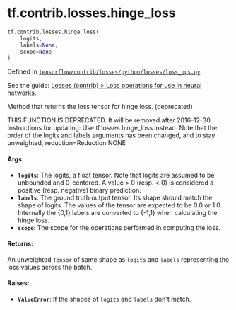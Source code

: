 <div itemscope itemtype="http://developers.google.com/ReferenceObject">
<meta itemprop="name" content="tf.contrib.losses.hinge_loss" />
</div>

# tf.contrib.losses.hinge_loss

``` python
tf.contrib.losses.hinge_loss(
    logits,
    labels=None,
    scope=None
)
```



Defined in [`tensorflow/contrib/losses/python/losses/loss_ops.py`](https://www.tensorflow.org/code/tensorflow/contrib/losses/python/losses/loss_ops.py).

See the guide: [Losses (contrib) > Loss operations for use in neural networks.](../../../../../api_guides/python/contrib.losses.md#Loss_operations_for_use_in_neural_networks_)

Method that returns the loss tensor for hinge loss. (deprecated)

THIS FUNCTION IS DEPRECATED. It will be removed after 2016-12-30.
Instructions for updating:
Use tf.losses.hinge_loss instead. Note that the order of the logits and labels arguments has been changed, and to stay unweighted, reduction=Reduction.NONE

#### Args:

* <b>`logits`</b>: The logits, a float tensor. Note that logits are assumed to be
    unbounded and 0-centered. A value > 0 (resp. < 0) is considered a positive
    (resp. negative) binary prediction.
* <b>`labels`</b>: The ground truth output tensor. Its shape should match the shape of
    logits. The values of the tensor are expected to be 0.0 or 1.0. Internally
    the {0,1} labels are converted to {-1,1} when calculating the hinge loss.
* <b>`scope`</b>: The scope for the operations performed in computing the loss.


#### Returns:

An unweighted `Tensor` of same shape as `logits` and `labels` representing
the
  loss values across the batch.


#### Raises:

* <b>`ValueError`</b>: If the shapes of `logits` and `labels` don't match.